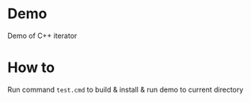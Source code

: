 # Demo
Demo of C++ iterator

# How to
Run command `test.cmd` to build & install & run demo to current directory
